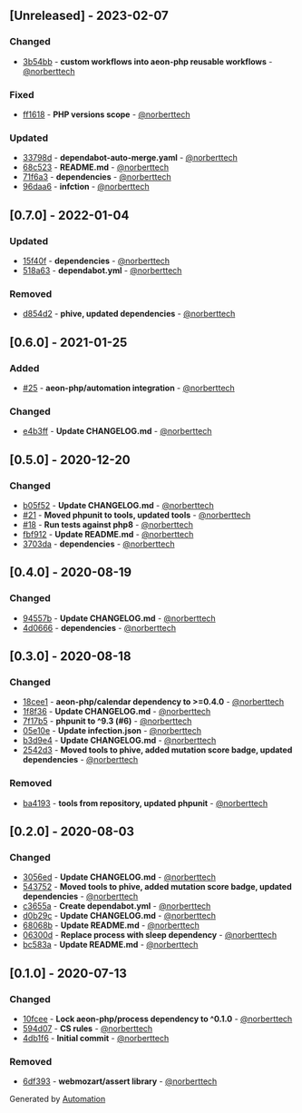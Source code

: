 ## [Unreleased] - 2023-02-07

### Changed
- [3b54bb](https://github.com/aeon-php/retry/commit/3b54bbc40c5e84a8cfdd9a6d9b98c0eb22e23747) - **custom workflows into aeon-php reusable workflows** - [@norberttech](https://github.com/norberttech)

### Fixed
- [ff1618](https://github.com/aeon-php/retry/commit/ff16189143a35fbc528019a5cd99f35387ca9d52) - **PHP versions scope** - [@norberttech](https://github.com/norberttech)

### Updated
- [33798d](https://github.com/aeon-php/retry/commit/33798d593d7c350142e884a21dca4e55506bb045) - **dependabot-auto-merge.yaml** - [@norberttech](https://github.com/norberttech)
- [68c523](https://github.com/aeon-php/retry/commit/68c5238698374bbe7e091170cb947fb26d739b58) - **README.md** - [@norberttech](https://github.com/norberttech)
- [71f6a3](https://github.com/aeon-php/retry/commit/71f6a3abc939dcdf40b81dd77fd432f15241ea46) - **dependencies** - [@norberttech](https://github.com/norberttech)
- [96daa6](https://github.com/aeon-php/retry/commit/96daa65d563203008de146c1a1c07bcd31c6db7f) - **infction** - [@norberttech](https://github.com/norberttech)

## [0.7.0] - 2022-01-04

### Updated
- [15f40f](https://github.com/aeon-php/retry/commit/15f40f0cb18c11452c0bf20c56079af0aac79cf6) - **dependencies** - [@norberttech](https://github.com/norberttech)
- [518a63](https://github.com/aeon-php/retry/commit/518a63b0853187a920ed2448f2552af6b56c2e7d) - **dependabot.yml** - [@norberttech](https://github.com/norberttech)

### Removed
- [d854d2](https://github.com/aeon-php/retry/commit/d854d2a53d6c03e50d7808c2d82afb2cacdfa535) - **phive, updated dependencies** - [@norberttech](https://github.com/norberttech)

## [0.6.0] - 2021-01-25

### Added
- [#25](https://github.com/aeon-php/retry/pull/25) - **aeon-php/automation integration** - [@norberttech](https://github.com/norberttech)

### Changed
- [e4b3ff](https://github.com/aeon-php/retry/commit/e4b3ff7e6857cff8e5a5d24f03e77c7174f41d7f) - **Update CHANGELOG.md** - [@norberttech](https://github.com/norberttech)

## [0.5.0] - 2020-12-20

### Changed
- [b05f52](https://github.com/aeon-php/retry/commit/b05f527c7cd617756a2f0769d69b1b1151d65ed5) - **Update CHANGELOG.md** - [@norberttech](https://github.com/norberttech)
- [#21](https://github.com/aeon-php/retry/pull/21) - **Moved phpunit to tools, updated tools** - [@norberttech](https://github.com/norberttech)
- [#18](https://github.com/aeon-php/retry/pull/18) - **Run tests against php8** - [@norberttech](https://github.com/norberttech)
- [fbf912](https://github.com/aeon-php/retry/commit/fbf912ef2d5dcdd07d0c010dcaf1d9e9e926a764) - **Update README.md** - [@norberttech](https://github.com/norberttech)
- [3703da](https://github.com/aeon-php/retry/commit/3703daa64ddb0dc98e06751f8b3d5e68e1edd398) - **dependencies** - [@norberttech](https://github.com/norberttech)

## [0.4.0] - 2020-08-19

### Changed
- [94557b](https://github.com/aeon-php/retry/commit/94557bec738e50ad111881cc27fa1ad3b93fc740) - **Update CHANGELOG.md** - [@norberttech](https://github.com/norberttech)
- [4d0666](https://github.com/aeon-php/retry/commit/4d0666dab4342e2023892f9e37e995bf9233d476) - **dependencies** - [@norberttech](https://github.com/norberttech)

## [0.3.0] - 2020-08-18

### Changed
- [18cee1](https://github.com/aeon-php/retry/commit/18cee1129c4c168912c4108e73bcce88eb1818a2) - **aeon-php/calendar dependency to >=0.4.0** - [@norberttech](https://github.com/norberttech)
- [1f8f36](https://github.com/aeon-php/retry/commit/1f8f36b5f77971d080930a3d76717158ab3917d1) - **Update CHANGELOG.md** - [@norberttech](https://github.com/norberttech)
- [7f17b5](https://github.com/aeon-php/retry/commit/7f17b53289368245b396c070f164ecd12f7da9e8) - **phpunit to ^9.3 (#6)** - [@norberttech](https://github.com/norberttech)
- [05e10e](https://github.com/aeon-php/retry/commit/05e10e4b00ce26091c4ea83e39f1c3479e738066) - **Update infection.json** - [@norberttech](https://github.com/norberttech)
- [b3d9e4](https://github.com/aeon-php/retry/commit/b3d9e420153f89b81c94832a7f83337e8d84c434) - **Update CHANGELOG.md** - [@norberttech](https://github.com/norberttech)
- [2542d3](https://github.com/aeon-php/retry/commit/2542d3efd3bf41d02da12de3b9f3853335141523) - **Moved tools to phive, added mutation score badge, updated dependencies** - [@norberttech](https://github.com/norberttech)

### Removed
- [ba4193](https://github.com/aeon-php/retry/commit/ba419376469c0a05dcd1a0944263f9625d9509ba) - **tools from repository, updated phpunit** - [@norberttech](https://github.com/norberttech)

## [0.2.0] - 2020-08-03

### Changed
- [3056ed](https://github.com/aeon-php/retry/commit/3056ed70d5c64e679997d1dbe1f6d36cbb8a5929) - **Update CHANGELOG.md** - [@norberttech](https://github.com/norberttech)
- [543752](https://github.com/aeon-php/retry/commit/543752fde70c663aa81ec66f41fd9cbfa24f676d) - **Moved tools to phive, added mutation score badge, updated dependencies** - [@norberttech](https://github.com/norberttech)
- [c3655a](https://github.com/aeon-php/retry/commit/c3655af1402c0d15069366b27dbe0f1bfcbff675) - **Create dependabot.yml** - [@norberttech](https://github.com/norberttech)
- [d0b29c](https://github.com/aeon-php/retry/commit/d0b29c41425c387768c19da4e2bd0a360ce0896c) - **Update CHANGELOG.md** - [@norberttech](https://github.com/norberttech)
- [68068b](https://github.com/aeon-php/retry/commit/68068b4465a8ccc93216be5c54932b218cbb1fa9) - **Update README.md** - [@norberttech](https://github.com/norberttech)
- [06300d](https://github.com/aeon-php/retry/commit/06300daebf46d04cfc532bc49003aa9ea3ed52f7) - **Replace process with sleep dependency** - [@norberttech](https://github.com/norberttech)
- [bc583a](https://github.com/aeon-php/retry/commit/bc583a7abe2838386caa87ea7ef7bc8a8a68b8a1) - **Update README.md** - [@norberttech](https://github.com/norberttech)

## [0.1.0] - 2020-07-13

### Changed
- [10fcee](https://github.com/aeon-php/retry/commit/10fcee337fd77154a3a321de966119dfa060cace) - **Lock aeon-php/process dependency to ^0.1.0** - [@norberttech](https://github.com/norberttech)
- [594d07](https://github.com/aeon-php/retry/commit/594d07e67bd6b5cde9ad8a7d35ba6af5c110b645) - **CS rules** - [@norberttech](https://github.com/norberttech)
- [4db1f6](https://github.com/aeon-php/retry/commit/4db1f6e2336ccf2f67b660bec131f8143621a47e) - **Initial commit** - [@norberttech](https://github.com/norberttech)

### Removed
- [6df393](https://github.com/aeon-php/retry/commit/6df3938e01bb5e8ba0697703c850ccbcc8753a1e) - **webmozart/assert library** - [@norberttech](https://github.com/norberttech)

Generated by [Automation](https://github.com/aeon-php/automation)